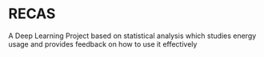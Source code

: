 # RECAS
A Deep Learning Project based on statistical analysis which studies energy usage and provides feedback on how to use it effectively
